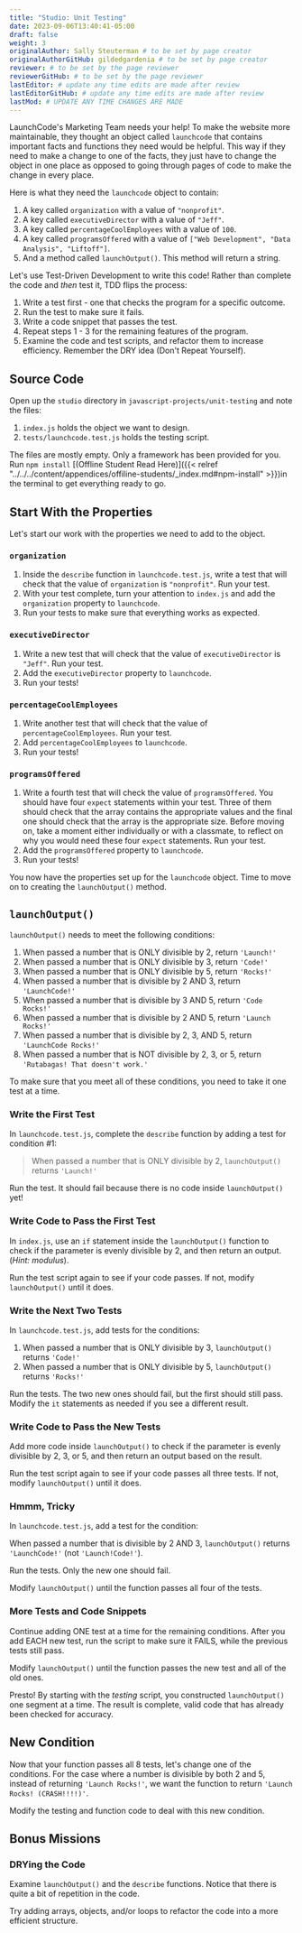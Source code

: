 ```yaml
---
title: "Studio: Unit Testing"
date: 2023-09-06T13:40:41-05:00
draft: false
weight: 3
originalAuthor: Sally Steuterman # to be set by page creator
originalAuthorGitHub: gildedgardenia # to be set by page creator
reviewer: # to be set by the page reviewer
reviewerGitHub: # to be set by the page reviewer
lastEditor: # update any time edits are made after review
lastEditorGitHub: # update any time edits are made after review
lastMod: # UPDATE ANY TIME CHANGES ARE MADE
---
```


LaunchCode's Marketing Team needs your help! To make the website more maintainable, they thought an object called `launchcode` that contains important facts and functions they need would be helpful.
This way if they need to make a change to one of the facts, they just have to change the object in one place as opposed to going through pages of code to make the change in every place.

Here is what they need the `launchcode` object to contain:

1. A key called `organization` with a value of `"nonprofit"`.
1. A key called `executiveDirector` with a value of `"Jeff"`.
1. A key called `percentageCoolEmployees` with a value of `100`.
1. A key called `programsOffered` with a value of `["Web Development", "Data Analysis", "Liftoff"]`.
1. And a method called `launchOutput()`. This method will return a string.

Let's use Test-Driven Development to write this code! Rather than complete the code and *then* test it, TDD flips the process:

1. Write a test first - one that checks the program for a specific outcome.
1. Run the test to make sure it fails.
1. Write a code snippet that passes the test.
1. Repeat steps 1 - 3 for the remaining features of the program.
1. Examine the code and test scripts, and refactor them to increase efficiency.
   Remember the DRY idea (Don't Repeat Yourself).

## Source Code

Open up the `studio` directory in `javascript-projects/unit-testing` and note the files:

1. `index.js` holds the object we want to design.
1. `tests/launchcode.test.js` holds the testing script.

The files are mostly empty. Only a framework has been provided for you. Run `npm install` [(Offline Student Read Here)]({{< relref "../../../content/appendices/offiline-students/_index.md#npm-install" >}})in the terminal to get everything ready to go.

## Start With the Properties

Let's start our work with the properties we need to add to the object.

### `organization`

1. Inside the `describe` function in `launchcode.test.js`, write a test that will check that the value of `organization` is `"nonprofit"`. Run your test.
1. With your test complete, turn your attention to `index.js` and add the `organization` property to `launchcode`.
1. Run your tests to make sure that everything works as expected.

### `executiveDirector`

1. Write a new test that will check that the value of `executiveDirector` is `"Jeff"`. Run your test.
1. Add the `executiveDirector` property to `launchcode`.
1. Run your tests!

### `percentageCoolEmployees`

1. Write another test that will check that the value of `percentageCoolEmployees`. Run your test.
1. Add `percentageCoolEmployees` to `launchcode`.
1. Run your tests!

### `programsOffered`

1. Write a fourth test that will check the value of `programsOffered`. You should have four `expect` statements within your test. Three of them should check that the array contains the appropriate values and the final one should check that the array is the appropriate size.
   Before moving on, take a moment either individually or with a classmate, to reflect on why you would need these four `expect` statements. Run your test.
1. Add the `programsOffered` property to `launchcode`.
1. Run your tests!

You now have the properties set up for the `launchcode` object. Time to move on to creating the `launchOutput()` method.

## `launchOutput()`

`launchOutput()` needs to meet the following conditions:

1. When passed a number that is ONLY divisible by 2, return `'Launch!'`
1. When passed a number that is ONLY divisible by 3, return `'Code!'`
1. When passed a number that is ONLY divisible by 5, return `'Rocks!'`
1. When passed a number that is divisible by 2 AND 3, return `'LaunchCode!'`
1. When passed a number that is divisible by 3 AND 5, return `'Code Rocks!'`
1. When passed a number that is divisible by 2 AND 5, return
   `'Launch Rocks!'`
1. When passed a number that is divisible by 2, 3, AND 5, return `'LaunchCode
   Rocks!'`
1. When passed a number that is NOT divisible by 2, 3, or 5, return
   `'Rutabagas! That doesn't work.'`

To make sure that you meet all of these conditions, you need to take it one test at a time.

### Write the First Test

In `launchcode.test.js`, complete the `describe` function by adding a
test for condition #1:

> When passed a number that is ONLY divisible by 2, `launchOutput()` returns `'Launch!'`

Run the test. It should fail because there is no code inside `launchOutput()`
yet!

### Write Code to Pass the First Test

In `index.js`, use an `if` statement inside the `launchOutput()`
function to check if the parameter is evenly divisible by 2, and then return an
output. (*Hint: modulus*).

Run the test script again to see if your code passes. If not, modify
`launchOutput()` until it does.

### Write the Next Two Tests

In `launchcode.test.js`, add tests for the conditions:

1. When passed a number that is ONLY divisible by 3, `launchOutput()` returns
   `'Code!'`
1. When passed a number that is ONLY divisible by 5, `launchOutput()` returns
   `'Rocks!'`

Run the tests. The two new ones should fail, but the first
should still pass. Modify the `it` statements as needed if you see a
different result.

### Write Code to Pass the New Tests

Add more code inside `launchOutput()` to check if the parameter is evenly
divisible by 2, 3, or 5, and then return an output based on the result.

Run the test script again to see if your code passes all three tests. If not,
modify `launchOutput()` until it does.

### Hmmm, Tricky

In `launchcode.test.js`, add a test for the condition:

   When passed a number that is divisible by 2 AND 3, `launchOutput()` returns `'LaunchCode!'` (not `'Launch!Code!'`).

Run the tests. Only the new one should fail.

Modify `launchOutput()` until the function passes all four of the tests.

### More Tests and Code Snippets

Continue adding ONE test at a time for the remaining conditions. After you add
EACH new test, run the script to make sure it FAILS, while the previous tests
still pass.

Modify `launchOutput()` until the function passes the new test and all of the
old ones.

Presto! By starting with the *testing* script, you constructed `launchOutput()`
one segment at a time. The result is complete, valid code that has already
been checked for accuracy.

## New Condition

Now that your function passes all 8 tests, let's change one of the conditions.
For the case where a number is divisible by both 2 and 5, instead of returning
`'Launch Rocks!'`, we want the function to return `'Launch Rocks!
(CRASH!!!!)'`.

Modify the testing and function code to deal with this new condition.

## Bonus Missions

### DRYing the Code

Examine `launchOutput()` and the `describe` functions. Notice that there is
quite a bit of repetition in the code.

Try adding arrays, objects, and/or loops to refactor the code into a more
efficient structure.